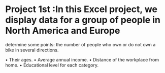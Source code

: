 # Project 1st :In this Excel project, we display data for a group of people in North America and Europe

determine some points: the number of people who own or do not own a bike in several directions.

•	Their ages.
•	Average annual income.
•	Distance of the workplace from home.
•	Educational level for each category.
